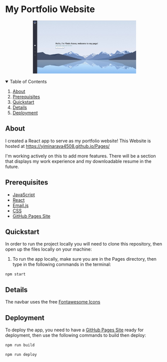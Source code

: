 # My Portfolio Website
<p align='center'>
  <a href = 'https://yiminarava4508.github.io/Pages/'>
    <img src="src/assets/images/Portfolio_readme.jpg" width= 65% />
  </a>
</p>

<details open="open">
  <summary>Table of Contents</summary>
  <ol>
    <li><a href="#about">About</a></li>
    <li><a href="#prerequisites">Prerequisites</a></li>
    <li><a href="#quickstart">Quickstart</a></li>
    <li><a href="#details">Details</a></li>
    <li><a href="#deployment">Deployment</a></li>
  </ol>
</details>

## About
I created a React app to serve as my portfolio website! This Website is hosted at https://yiminarava4508.github.io/Pages/

I'm working actively on this to add more features. There will be a section that displays my work experience and my downloadable resume in the future.

## Prerequisites
* [JavaScript](https://developer.mozilla.org/en-US/docs/Web/JavaScript)
* [React](https://react.dev/)
* [Email.js](https://https://www.emailjs.com/)
* [CSS](https://developer.mozilla.org/en-US/docs/Web/CSS)
* [GitHub Pages Site](https://docs.github.com/en/pages/getting-started-with-github-pages/creating-a-github-pages-site)

## Quickstart
In order to run the project locally you will need to clone this repository, then open up the files locally on your machine:

1. To run the app locally, make sure you are in the Pages directory, then type in the following commands in the terminal:
```
npm start
```

## Details

The navbar uses the free [Fontawesome Icons](https://fontawesome.com/)









## Deployment
To deploy the app, you need to have a [GitHub Pages Site](https://docs.github.com/en/pages/getting-started-with-github-pages/creating-a-github-pages-site) ready for deployment, then use the following commands to build then deploy:
```
npm run build
```
```
npm run deploy
```
